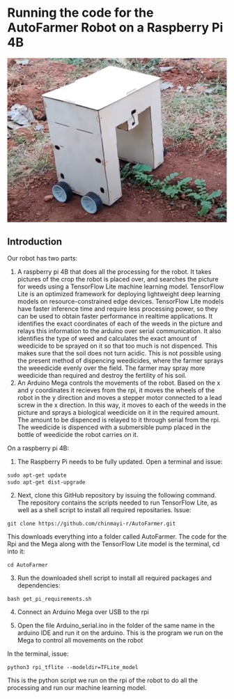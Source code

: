# Running the code for the AutoFarmer Robot on a Raspberry Pi 4B

<p align="center">
   <img src="doc/robot.png">
</p>

## Introduction
Our robot has two parts:
1. A raspberry pi 4B that does all the processing for the robot. It takes pictures of the crop the robot is placed over, and searches the picture for weeds using a TensorFlow Lite machine learning model. TensorFlow Lite is an optimized framework for deploying lightweight deep learning models on resource-constrained edge devices. TensorFlow Lite models have faster inference time and require less processing power, so they can be used to obtain faster performance in realtime applications. It identifies the exact coordinates of each of the weeds in the picture and relays this information to the arduino over serial communication. It also identifies the type of weed and calculates the exact amount of weedicide to be sprayed on it so that too much is not dispenced. This makes sure that the soil does not turn acidic. This is not possible using the present method of dispencing weedicides, where the farmer sprays the weeedicide evenly over the field. The farmer may spray more weedicide than required and destroy the fertility of his soil.
2. An Arduino Mega controls the movements of the robot. Based on the x and y coordinates it recieves from the rpi, it moves the wheels of the robot in the y direction and moves a stepper motor connected to a lead screw in the x direction. In this way, it moves to each of the weeds in the picture and sprays a biological weedicide on it in the required amount. The amount to be dispenced is relayed to it through serial from the rpi. The weedicide is dispenced with a submersible pump placed in the bottle of weedicide the robot carries on it.

On a raspberry pi 4B:
1. The Raspberry Pi needs to be fully updated. Open a terminal and issue:
```
sudo apt-get update
sudo apt-get dist-upgrade
```
2. Next, clone this GitHub repository by issuing the following command. The repository contains the scripts needed to run TensorFlow Lite, as well as a shell script to install all required repositaries. Issue:

```
git clone https://github.com/chinmayi-r/AutoFarmer.git
```
This downloads everything into a folder called AutoFarmer. The code for the Rpi and the Mega along with the TensorFlow Lite model is  the terminal, cd into it:
```
cd AutoFarmer
```
3. Run the downloaded shell script to install all required packages and dependencies:
```
bash get_pi_requirements.sh
```
4. Connect an Arduino Mega over USB to the rpi

5. Open the file Arduino_serial.ino in the folder of the same name in the arduino IDE and run it on the arduino. This is the program we run on the Mega to control all movements on the robot

In the terminal, issue:
```
python3 rpi_tflite --modeldir=TFLite_model
```
This is the python script we run on the rpi of the robot to do all the processing and run our machine learning model.

